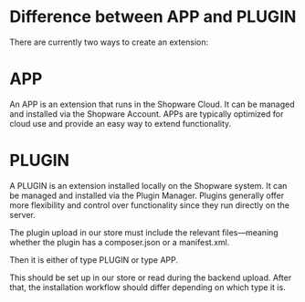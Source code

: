 # Difference between APP and PLUGIN

There are currently two ways to create an extension:

# APP

An APP is an extension that runs in the Shopware Cloud. It can be managed and installed via the Shopware Account. APPs are typically optimized for cloud use and provide an easy way to extend functionality.

# PLUGIN

A PLUGIN is an extension installed locally on the Shopware system. It can be managed and installed via the Plugin Manager. Plugins generally offer more flexibility and control over functionality since they run directly on the server.

The plugin upload in our store must include the relevant files—meaning whether the plugin has a composer.json or a manifest.xml.

Then it is either of type PLUGIN or type APP.

This should be set up in our store or read during the backend upload. After that, the installation workflow should differ depending on which type it is.
